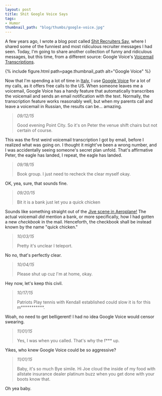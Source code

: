 ```yaml
---
layout: post
title: Shit Google Voice Says
tags:
- Humor
thumbnail_path: "blog/thumbs/google-voice.jpg"
---
```


A few years ago, I wrote a blog post called [Shit Recruiters Say](http://www.ybrikman.com/writing/2013/05/07/shit-recruiters-say/),
where I shared some of the funniest and most ridiculous recruiter messages I had
seen. Today, I'm going to share another collection of funny and ridiculous
messages, but this time, from a different source: Google Voice's
[Voicemail Transcriptions](https://support.google.com/voice/answer/115986?hl=en).

{% include figure.html path=page.thumbnail_path alt="Google Voice" %}

Now that I'm spending a lot of time in [Italy](http://www.ybrikman.com/writing/2015/07/08/from-california-to-italy/),
I use [Google Voice](google.com/voice) for a lot of my calls, as it offers free
calls to the US. When someone leaves me a voicemail, Google Voice has a handy
feature that automatically transcribes the voicemail and sends an email
notification with the text. Normally, the transcription feature works reasonably
well, but when my parents call and leave a voicemail in Russian, the results
can be... amazing.

> *09/12/15*
>
> Good evening Point City. So it's on Peter the venue shift chairs but not
> certain of course.

This was the first weird voicemail transcription I got by email, before I
realized what was going on. I thought it might've been a wrong number, and I was
accidentally seeing someone's secret plan unfold. That's affirmative Peter, the
eagle has landed, I repeat, the eagle has landed.

> *09/18/15*
>
> Book group. I just need to recheck the clear myself okay.

OK, yea, sure, that sounds fine.

> *09/20/15*
>
> Bit it is a bank just let you a quick chicken

Sounds like something straight out of the [Jive scene in Aeroplane!](https://youtu.be/RrZlWw8Di10?t=36s)
The actual voicemail *did* mention a bank, or more specifically, how I had
gotten a new *checkbook* in the mail. Henceforth, the checkbook shall be instead
known by the name "quick chicken."

> *10/03/15*
>
> Pretty it's unclear I teleport.

No no, that's perfectly clear.

> *10/04/15*
>
> Please shut up cuz I'm at home, okay.

Hey now, let's keep this civil.

> *10/17/15*
>
> Patriots Play tennis with Kendall established could slow it is for this
> m***********.

Woah, no need to get belligerent! I had no idea Google Voice would censor
swearing.

> *11/01/15*
>
> Yes, I was when you called. That's why the f*** up.

Yikes, who knew Google Voice could be so aggressive?

> *11/01/15*
>
> Baby, it's so much Bye simile. Hi Joe cloud the inside of my food with
> allstate insurance dealer platinum buzz when you get done with your boots
> know that.

Oh yea baby.


